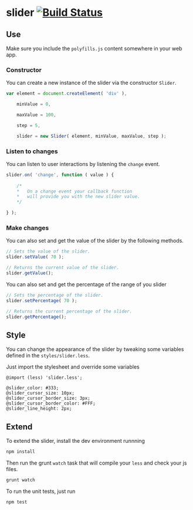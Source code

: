 # slider [![Build Status](https://travis-ci.org/pointvirgule/slider.png?branch=master)](https://travis-ci.org/pointvirgule/slider)

## Use

Make sure you include the `polyfills.js` content somewhere in your web app.

### Constructor

You can create a new instance of the slider via the constructor `Slider`.

```js
var element = document.createElement( 'div' ),

	minValue = 0,

	maxValue = 100,

	step = 5,

	slider = new Slider( element, minValue, maxValue, step );
```

### Listen to changes

You can listen to user interactions by listening the `change` event.

```js
slider.on( 'change', function ( value ) {
	
	/*
	*	On a change event your callback function
	*	will provide you with the new slider value.
	*/

} );
```

### Make changes 

You can also set and get the value of the slider by the following methods.

```js
// Sets the value of the slider.
slider.setValue( 70 );

// Returns the current value of the slider.
slider.getValue(); 
```

You can also set and get the percentage of the range of you slider

```js
// Sets the percentage of the slider.
slider.setPercentage( 70 );

// Returns the current percentage of the slider.
slider.getPercentage(); 
```

## Style

You can change the appearance of the slider by tweaking some variables defined in the `styles/slider.less`.

Just import the stylesheet and override some variables

```less
@import (less) 'slider.less';

@slider_color: #333;
@slider_cursor_size: 10px;
@slider_cursor_border_size: 3px;
@slider_cursor_border_color: #FFF;
@slider_line_height: 2px;

```

## Extend

To extend the slider, install the dev environment runnning
```bash
npm install
```

Then run the grunt `watch` task that will compile your `less` and check your js files.
```bash
grunt watch
```

To run the unit tests, just run 
```bash
npm test
``` 

